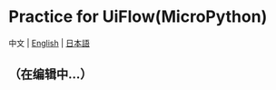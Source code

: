 # Practice for UiFlow(MicroPython)

中文 | [English](/en/practice/practice_micropython) | [日本語](/ja/practice/practice_micropython)

## （在编辑中...）